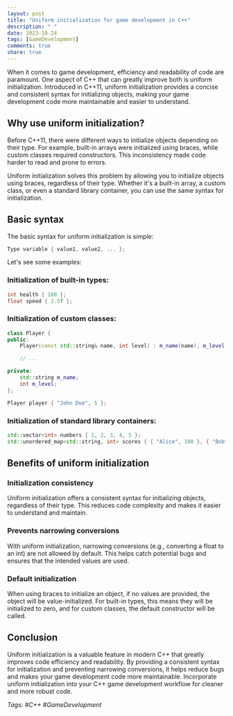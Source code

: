 ```yaml
---
layout: post
title: "Uniform initialization for game development in C++"
description: " "
date: 2023-10-24
tags: [GameDevelopment]
comments: true
share: true
---
```


When it comes to game development, efficiency and readability of code are paramount. One aspect of C++ that can greatly improve both is uniform initialization. Introduced in C++11, uniform initialization provides a concise and consistent syntax for initializing objects, making your game development code more maintainable and easier to understand.

## Why use uniform initialization?

Before C++11, there were different ways to initialize objects depending on their type. For example, built-in arrays were initialized using braces, while custom classes required constructors. This inconsistency made code harder to read and prone to errors.

Uniform initialization solves this problem by allowing you to initialize objects using braces, regardless of their type. Whether it's a built-in array, a custom class, or even a standard library container, you can use the same syntax for initialization.

## Basic syntax

The basic syntax for uniform initialization is simple:

```cpp
Type variable { value1, value2, ... };
```

Let's see some examples:

### Initialization of built-in types:

```cpp
int health { 100 };
float speed { 2.5f };
```

### Initialization of custom classes:

```cpp
class Player {
public:
    Player(const std::string& name, int level) : m_name(name), m_level(level) {}

    // ...

private:
    std::string m_name;
    int m_level;
};

Player player { "John Doe", 5 };
```

### Initialization of standard library containers:

```cpp
std::vector<int> numbers { 1, 2, 3, 4, 5 };
std::unordered_map<std::string, int> scores { { "Alice", 100 }, { "Bob", 200 }, { "Charlie", 150 } };
```

## Benefits of uniform initialization

### Initialization consistency

Uniform initialization offers a consistent syntax for initializing objects, regardless of their type. This reduces code complexity and makes it easier to understand and maintain.

### Prevents narrowing conversions

With uniform initialization, narrowing conversions (e.g., converting a float to an int) are not allowed by default. This helps catch potential bugs and ensures that the intended values are used.

### Default initialization

When using braces to initialize an object, if no values are provided, the object will be value-initialized. For built-in types, this means they will be initialized to zero, and for custom classes, the default constructor will be called.

## Conclusion

Uniform initialization is a valuable feature in modern C++ that greatly improves code efficiency and readability. By providing a consistent syntax for initialization and preventing narrowing conversions, it helps reduce bugs and makes your game development code more maintainable. Incorporate uniform initialization into your C++ game development workflow for cleaner and more robust code.

*Tags: #C++ #GameDevelopment*